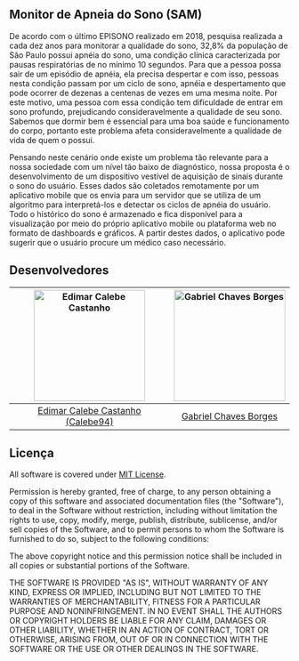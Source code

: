 ## Monitor de Apneia do Sono (SAM)

De acordo com o último EPISONO realizado em 2018, pesquisa realizada a cada dez anos para monitorar a
qualidade do sono, 32,8% da população de São Paulo possui apnéia do sono, uma condição clínica caracterizada
por pausas respiratórias de no mínimo 10 segundos. Para que a pessoa possa sair de um episódio de apnéia, ela
precisa despertar e com isso, pessoas nesta condição passam por um ciclo de sono, apnéia e despertamento que
pode ocorrer de dezenas a centenas de vezes em uma mesma noite. Por este motivo, uma pessoa com essa
condição tem dificuldade de entrar em sono profundo, prejudicando consideravelmente a qualidade de seu sono.
Sabemos que dormir bem é essencial para uma boa saúde e funcionamento do corpo, portanto este problema
afeta consideravelmente a qualidade de vida de quem o possui.

Pensando neste cenário onde existe um problema tão relevante para a nossa sociedade com um nível tão baixo de
diagnóstico, nossa proposta é o desenvolvimento de um dispositivo vestível de aquisição de sinais durante o sono
do usuário. Esses dados são coletados remotamente por um aplicativo mobile que os envia para um servidor que
se utiliza de um algoritmo para interpretá-los e detectar os ciclos de apnéia do usuário. Todo o histórico do sono é
armazenado e fica disponível para a visualização por meio do próprio aplicativo mobile ou plataforma web no
formato de dashboards e gráficos. A partir destes dados, o aplicativo pode sugerir que o usuário procure um
médico caso necessário.

## Desenvolvedores

| <img src="https://github.com/Calebe94.png" alt="Edimar Calebe Castanho" width="200"> | <img src="https://github.com/GabrielChavesBorges.png" alt="Gabriel Chaves Borges" width="200"> | 
|:---------------------------------------------------------------------------------:|:------------------------------------------------------------------:|
| [Edimar Calebe Castanho (Calebe94)](https://github.com/Calebe94)                  | [Gabriel Chaves Borges](https://github.com/GabrielChavesBorges)


## Licença

All software is covered under [MIT License](https://opensource.org/licenses/MIT).

Permission is hereby granted, free of charge, to any person obtaining a copy of this software and associated documentation files (the "Software"), to deal in the Software without restriction, including without limitation the rights to use, copy, modify, merge, publish, distribute, sublicense, and/or sell copies of the Software, and to permit persons to whom the Software is furnished to do so, subject to the following conditions:

The above copyright notice and this permission notice shall be included in all copies or substantial portions of the Software.

THE SOFTWARE IS PROVIDED "AS IS", WITHOUT WARRANTY OF ANY KIND, EXPRESS OR IMPLIED, INCLUDING BUT NOT LIMITED TO THE WARRANTIES OF MERCHANTABILITY, FITNESS FOR A PARTICULAR PURPOSE AND NONINFRINGEMENT. IN NO EVENT SHALL THE AUTHORS OR COPYRIGHT HOLDERS BE LIABLE FOR ANY CLAIM, DAMAGES OR OTHER LIABILITY, WHETHER IN AN ACTION OF CONTRACT, TORT OR OTHERWISE, ARISING FROM, OUT OF OR IN CONNECTION WITH THE SOFTWARE OR THE USE OR OTHER DEALINGS IN THE SOFTWARE.
